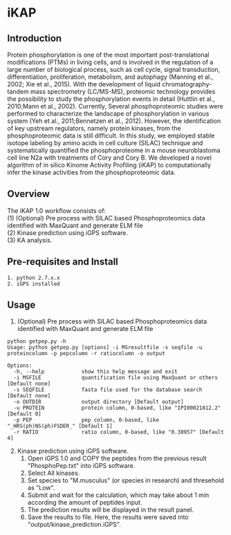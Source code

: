 # iKAP

Introduction
------------
Protein phosphorylation is one of the most important post-translational modifications (PTMs) in living cells, and is involved in the regulation of a large number of biological process, such as cell cycle, signal transduction, differentiation, proliferation, metabolism, and autophagy (Manning et al., 2002; Xie et al., 2015). With the development of liquid chromatography-tandem mass spectrometry (LC/MS-MS), proteomic technology provides the possibility to study the phosphorylation events in detail (Huttlin et al., 2010;Mann et al., 2002). Currently, Several phosphoproteomic studies were performed to characterize the landscape of phosphorylation in various system (Yeh et al., 2011;Bennetzen et al., 2012). However, the identification of key upstream regulators, namely protein kinases, from the phosphoproteomic data is still difficult. In this study, we employed stable isotope labeling by amino acids in cell culture (SILAC) technique and systematically quantified the phosphoproteome in a mouse neuroblastoma cell line N2a with treatments of Cory and Cory B. We developed a novel algorithm of in silico Kinome Activity Profiling (iKAP) to computationally infer the kinase activities from the phosphoproteomic data.

Overview
------------
The iKAP 1.0 workflow consists of: <br />
(1) (Optional) Pre process with SILAC based Phosphoproteomics data identified with MaxQuant and generate ELM file <br />
(2) Kinase prediction using iGPS software. <br />
(3) KA analysis.<br />

Pre-requisites and Install
------------
    1. python 2.7.x.x
	2. iGPS installed

Usage
------------
1. (Optional) Pre process with SILAC based Phosphoproteomics data identified with MaxQuant and generate ELM file <br />
```
python getpep.py -h
Usage: python getpep.py [options] -i MSresultfile -s seqfile -u proteincolumn -p pepcolumn -r ratiocolumn -o output

Options:
  -h, --help            show this help message and exit
  -i MSFILE				quantification file using MaxQuant or others [Default none]
  -s SEQFILE			fasta file used for the database search [Default none]
  -o OUTDIR				output directory [Default output]
  -u PROTEIN            protein column, 0-based, like "IPI00021812.2" [Default 0]
  -p PEP                pep column, 0-based, like "_HRS(ph)NS(ph)FSDER_" [Default 1]
  -r RATIO              ratio column, 0-based, like "0.38957" [Default 4]
```
2. Kinase prediction using iGPS software. <br />
    1. Open iGPS 1.0 and COPY the peptides from the previous result "PhosphoPep.txt" into iGPS software. 
    2. Select All kinases. 
    3. Set species to "M.musculus" (or species in research) and thresehold as "Low". 
    4. Submit and wait for the calculation, which may take about 1 min according the amount of peptides input. 
    5. The prediction results will be displayed in the result panel. 
    6. Save the results to file. Here, the results were saved into "output/kinase_prediction.iGPS".

